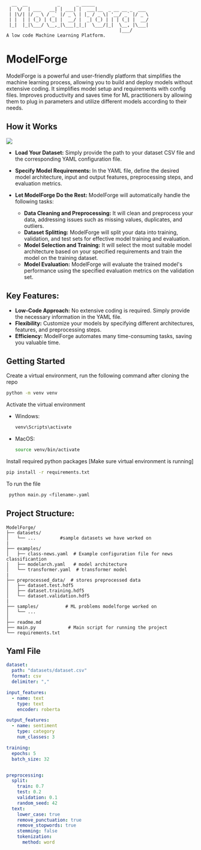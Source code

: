 ```
  __  __           _      _ _____                    
 |  \/  | ___   __| | ___| |  ___|__  _ __ __ _  ___ 
 | |\/| |/ _ \ / _` |/ _ \ | |_ / _ \| '__/ _` |/ _ \
 | |  | | (_) | (_| |  __/ |  _| (_) | | | (_| |  __/
 |_|  |_|\___/ \__,_|\___|_|_|  \___/|_|  \__, |\___|
                                          |___/      
A low code Machine Learning Platform.
```
# ModelForge
ModelForge is a powerful and user-friendly platform that simplifies the machine learning process, allowing you to build and deploy models without extensive coding. It simplifies model setup and requirements with config files. Improves productivity and saves time for ML practitioners by allowing them to plug in parameters and utilize different models according to their needs.

## How it Works
<img src="https://raw.githubusercontent.com/yashmithaa/ModelForge/refs/heads/main/assets/flowchart.png">

- **Load Your Dataset:** Simply provide the path to your dataset CSV file and the corresponding YAML configuration file.

- **Specify Model Requirements:** In the YAML file, define the desired model architecture, input and output features, preprocessing steps, and evaluation metrics.

- **Let ModelForge Do the Rest:** ModelForge will automatically handle the following tasks:

    - **Data Cleaning and Preprocessing:** It will clean and preprocess your data, addressing issues such as missing values, duplicates, and outliers.
    - **Dataset Splitting:** ModelForge will split your data into training, validation, and test sets for effective model training and evaluation.
    - **Model Selection and Training:** It will select the most suitable model architecture based on your specified requirements and train the model on the training dataset.
    - **Model Evaluation:** ModelForge will evaluate the trained model's performance using the specified evaluation metrics on the validation set.
    
## Key Features:

- **Low-Code Approach:** No extensive coding is required. Simply provide the necessary information in the YAML file.
- **Flexibility:** Customize your models by specifying different architectures, features, and preprocessing steps.
- **Efficiency:** ModelForge automates many time-consuming tasks, saving you valuable time.
## Getting Started

Create a virtual environment, run the following command after cloning the repo
```bash
python -m venv venv
```

Activate the virtual environment
  - Windows:
    ```bash
    venv\Scripts\activate
    ```
  - MacOS:
    ```bash
    source venv/bin/activate
    ```
Install required python packages [Make sure virtual environment is running]
  ```bash
  pip install -r requirements.txt
  ```

To run the file
```bash
 python main.py <filename>.yaml
```
  
## Project Structure:

```
ModelForge/
├── datasets/        
│   └── ...         #sample datasets we have worked on
|
├── examples/       
│   ├── class-news.yaml  # Example configuration file for news classificantion
│   ├── modelarch.yaml   # model architecture
│   └── transformer.yaml  # transformer model
|
├── preprocessed_data/  # stores preprocessed data
│   ├── dataset.test.hdf5      
│   ├── dataset.training.hdf5     
│   └── dataset.validation.hdf5
| 
├── samples/          # ML problems modelforge worked on
│   └── ...     
│    
├── readme.md        
├── main.py            # Main script for running the project
└── requirements.txt   
```

## Yaml File
```yaml
dataset:
  path: "datasets/dataset.csv"
  format: csv
  delimiter: ","

input_features:
  - name: text
    type: text
    encoder: roberta

output_features:
  - name: sentiment
    type: category
    num_classes: 3

training:
  epochs: 5
  batch_size: 32


preprocessing:
  split:
    train: 0.7
    test: 0.2
    validation: 0.1
    random_seed: 42
  text:
    lower_case: true
    remove_punctuation: true
    remove_stopwords: true
    stemming: false
    tokenization:
      method: word
```
